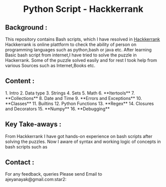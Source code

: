 <h1 align="center">Python Script - Hackkerrank</h1>

<h2>Background :</h2>

This repository contains Bash scripts, which I have resolved in [Hackkerrank](https://www.hackerrank.com/domains/shell)<br /> 
Hackkerrank is online plattform to check the ability of person on programming languages such as python,bash or java etc. After learning Basic bash script from internet,I have tried to solve the puzzle in Hackerrank. Some of the puzzle solved easily and for rest I took help from various Sources such as Internet,Books etc.

<h2>Content :</h2>
1. Intro
2. Data type
3. Strings
4. Sets
5. Math
6. **Itertools**
7. **Collections**
8. Date and Time
9. **Errors and Exceptions**
10. **Classes**
11. Builtins 
12. Python Functions
13. **Regex**
14. Closures and Decorators
15. **Numpy**
16. **Debugging**




<h2>Key Take-aways :</h2>

 From Hackkerrank I have got hands-on experience on bash scripts after solving the puzzles. Now I aware of syntax and working logic of concepts in bash scripts such as



<h2>Contact :</h2>
For any feedback, queries Please send Email to ajeyanayak@gmail.com:star2:


